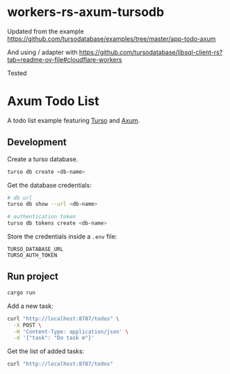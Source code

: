 # workers-rs-axum-tursodb

Updated from the example
https://github.com/tursodatabase/examples/tree/master/app-todo-axum

And using / adapter with
https://github.com/tursodatabase/libsql-client-rs?tab=readme-ov-file#cloudflare-workers

Tested

# Axum Todo List

A todo list example featuring [Turso](https://turso.tech) and [Axum](https://github.com/tokio-rs/axum).

## Development

Create a turso database.

```sh
turso db create <db-name>
```

Get the database credentials:

```sh
# db url
turso db show --url <db-name>

# authentication token
turso db tokens create <db-name>
```

Store the credentials inside a `.env` file:

```text
TURSO_DATABASE_URL
TURSO_AUTH_TOKEN
```

## Run project

```sh
cargo run
```

Add a new task:

```sh
curl "http://localhost:8787/todos" \
  -X POST \
  -H 'Content-Type: application/json' \
  -d '{"task": "Do task m"}'
```

Get the list of added tasks:

```sh
curl "http://localhost:8787/todos"
```
